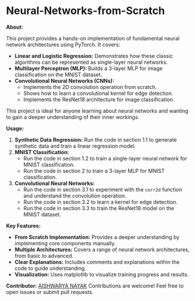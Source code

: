 # Neural-Networks-from-Scratch

**About:**

This project provides a hands-on implementation of fundamental neural network architectures using PyTorch. It covers:

* **Linear and Logistic Regression:** Demonstrates how these classic algorithms can be represented as single-layer neural networks.
* **Multilayer Perceptron (MLP):** Builds a 3-layer MLP for image classification on the MNIST dataset.
* **Convolutional Neural Networks (CNNs):**  
    * Implements the 2D convolution operation from scratch.
    * Shows how to learn a convolutional kernel for edge detection.
    * Implements the ResNet18 architecture for image classification.

This project is ideal for anyone learning about neural networks and wanting to gain a deeper understanding of their inner workings.

**Usage:**

1. **Synthetic Data Regression:** Run the code in section 1.1 to generate synthetic data and train a linear regression model.
2. **MNIST Classification:**
    * Run the code in section 1.2 to train a single-layer neural network for MNIST classification.
    * Run the code in section 2 to train a 3-layer MLP for MNIST classification.
3. **Convolutional Neural Networks:**
    * Run the code in section 3.1 to experiment with the `corr2d` function and understand the convolution operation.
    * Run the code in section 3.2 to learn a kernel for edge detection.
    * Run the code in section 3.3 to train the ResNet18 model on the MNIST dataset.

**Key Features:**

* **From Scratch Implementation:**  Provides a deeper understanding by implementing core components manually.
* **Multiple Architectures:** Covers a range of neural network architectures, from basic to advanced.
* **Clear Explanations:** Includes comments and explanations within the code to guide understanding.
* **Visualization:** Uses matplotlib to visualize training progress and results.

**Contributor:**
[AISHWARYA NAYAK](https://github.com/A1SHWARYANAYAK)
Contributions are welcome! Feel free to open issues or submit pull requests.
